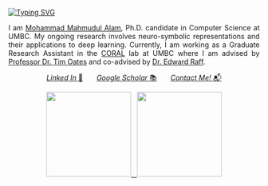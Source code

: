 <!---
## Hey there <img src="https://media.giphy.com/media/hvRJCLFzcasrR4ia7z/giphy.gif" width="25"> 
-->
[![Typing SVG](https://readme-typing-svg.herokuapp.com?color=FF4500&vCenter=true&width=200&height=20&lines=%3Cmahmudul%2Falam%3E)](https://git.io/typing-svg)
<p align="justify">
  I am <a href="https://mahmudulalam.github.io">Mohammad Mahmudul Alam</a>, Ph.D. candidate in Computer Science at UMBC. My ongoing research involves neuro-symbolic representations and their applications to deep learning. Currently, I am working as a Graduate Research Assistant in the <a href="https://coral-lab.umbc.edu" target="_blank">CORAL</a> lab at UMBC where I am advised by <a href="https://www.csee.umbc.edu/people/faculty/tim-oates/" target="_blank">Professor Dr. Tim Oates</a> and co-advised by <a href="https://www.edwardraff.com/index.php" target="_blank">Dr. Edward Raff</a>.
</p>

<p align="center">
  <a href="https://www.linkedin.com/in/mahmudul-alam/"><em>Linked In</em> 🔗</a> &nbsp; &nbsp; &nbsp;
  <a href="https://scholar.google.com/citations?view_op=list_works&hl=en&user=9z9HFSEAAAAJ"><em>Google Scholar</em> 📚</a> &nbsp; &nbsp; &nbsp;
  <a href="https://mahmudulalam.github.io/#contact"><em>Contact Me!</em> 📬</a>
</p>

<!-- <div align="center" vertical-align="middle">
    <a href="https://mahmudulalam.github.io">
        <img src="https://github.com/MahmudulAlam/mahmudulalam.github.io/blob/main/font-awesome/svgs/solid/user.svg" height=30>
    </a>
  &nbsp;
    <a href="https://github.com/MahmudulAlam">
        <img src="https://cdn.jsdelivr.net/npm/simple-icons@3.13.0/icons/github.svg" height=30>
    </a>
  &nbsp;
    <a href="https://www.linkedin.com/in/mahmudul-alam/">
        <img src="https://cdn.jsdelivr.net/npm/simple-icons@3.13.0/icons/linkedin.svg" height=30>
    </a>
  &nbsp;
    <a href="https://scholar.google.com/citations?view_op=list_works&hl=en&user=9z9HFSEAAAAJ">
        <img src="https://cdn.jsdelivr.net/npm/simple-icons@3.13.0/icons/googlescholar.svg" height=30>
    </a>
</div> -->

<div align="center" vertical-align="middle">
    <a href="https://github.com/MahmudulAlam" targer="_blank"> 
    <img height="170" src="https://github-readme-stats.vercel.app/api?username=MahmudulAlam&show_icons=true&theme=tokyonight&disable_animations=false"> &nbsp;
    <img height="170" src="https://github-readme-stats.vercel.app/api/top-langs/?username=MahmudulAlam&layout=compact&theme=tokyonight&langs_count=6&hide=ShaderLab"> 
    </a>
</div>
